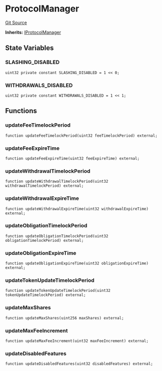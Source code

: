 # ProtocolManager
[Git Source](https://github.com/ssvlabs/based-applications/blob/f462573124548b82b6a002d4ef069bdfacf5c637/src/core/modules/ProtocolManager.sol)

**Inherits:**
[IProtocolManager](/src/core/interfaces/IProtocolManager.sol/interface.IProtocolManager.md)


## State Variables
### SLASHING_DISABLED

```solidity
uint32 private constant SLASHING_DISABLED = 1 << 0;
```


### WITHDRAWALS_DISABLED

```solidity
uint32 private constant WITHDRAWALS_DISABLED = 1 << 1;
```


## Functions
### updateFeeTimelockPeriod


```solidity
function updateFeeTimelockPeriod(uint32 feeTimelockPeriod) external;
```

### updateFeeExpireTime


```solidity
function updateFeeExpireTime(uint32 feeExpireTime) external;
```

### updateWithdrawalTimelockPeriod


```solidity
function updateWithdrawalTimelockPeriod(uint32 withdrawalTimelockPeriod) external;
```

### updateWithdrawalExpireTime


```solidity
function updateWithdrawalExpireTime(uint32 withdrawalExpireTime) external;
```

### updateObligationTimelockPeriod


```solidity
function updateObligationTimelockPeriod(uint32 obligationTimelockPeriod) external;
```

### updateObligationExpireTime


```solidity
function updateObligationExpireTime(uint32 obligationExpireTime) external;
```

### updateTokenUpdateTimelockPeriod


```solidity
function updateTokenUpdateTimelockPeriod(uint32 tokenUpdateTimelockPeriod) external;
```

### updateMaxShares


```solidity
function updateMaxShares(uint256 maxShares) external;
```

### updateMaxFeeIncrement


```solidity
function updateMaxFeeIncrement(uint32 maxFeeIncrement) external;
```

### updateDisabledFeatures


```solidity
function updateDisabledFeatures(uint32 disabledFeatures) external;
```

